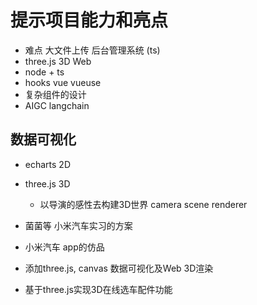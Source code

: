 # 提示项目能力和亮点

- 难点
    大文件上传  后台管理系统 (ts)
- three.js 3D Web
- node + ts
- hooks vue vueuse
- 复杂组件的设计
- AIGC langchain

## 数据可视化
- echarts  2D
- three.js  3D
    - 以导演的感性去构建3D世界
        camera scene renderer

- 菌菌等  小米汽车实习的方案
- 小米汽车 app的仿品

- 添加three.js, canvas  数据可视化及Web 3D渲染


- 基于three.js实现3D在线选车配件功能